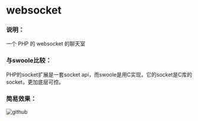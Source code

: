 # websocket

### 说明：
一个 PHP 的 websocket 的聊天室

### 与swoole比较：
PHP的socket扩展是一套socket api，而swoole是用C实现，它的socket是C库的socket，更加底层可控。

### 简易效果：
![github](https://github.com/fupengfei058/websocket/blob/master/1.png)
